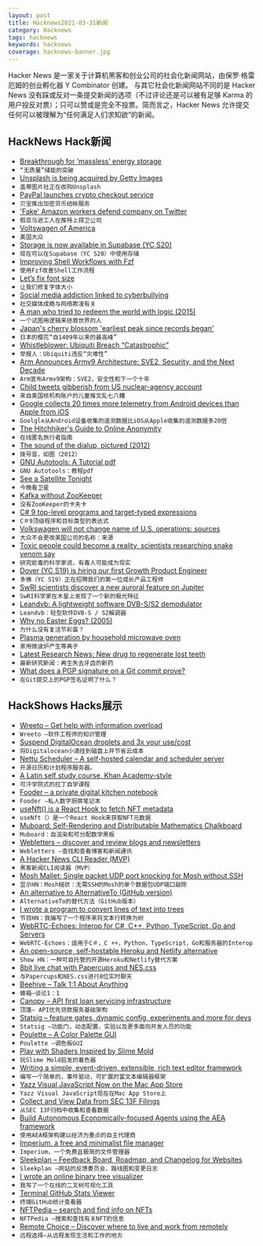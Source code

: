 ```yaml
---
layout: post
title: Hacknews2021-03-31新闻
category: Hacknews
tags: hacknews
keywords: hacknews
coverage: hacknews-banner.jpg
---
```


Hacker News 是一家关于计算机黑客和创业公司的社会化新闻网站，由保罗·格雷厄姆的创业孵化器 Y Combinator 创建。
与其它社会化新闻网站不同的是 Hacker News 没有踩或反对一条提交新闻的选项（不过评论还是可以被有足够 Karma 的用户投反对票）；只可以赞或是完全不投票。简而言之，Hacker News 允许提交任何可以被理解为“任何满足人们求知欲”的新闻。

## HackNews Hack新闻


- [Breakthrough for ‘massless’ energy storage](https://www.chalmers.se/en/departments/ims/news/Pages/Big-breakthrough-for-’massless’-energy-storage.aspx)
- `“无质量”储能的突破`
- [Unsplash is being acquired by Getty Images](https://unsplash.com/blog/unsplash-getty/)
- `盖蒂图片社正在收购Unsplash`
- [PayPal launches crypto checkout service](https://www.reuters.com/article/us-crypto-currency-paypal-exclusive-idUSKBN2BM10N)
- `贝宝推出加密货币结帐服务`
- ['Fake' Amazon workers defend company on Twitter](https://www.bbc.com/news/technology-56581266)
- `假亚马逊工人在推特上捍卫公司`
- [Voltswagen of America](https://media.vw.com/en-us/releases/1499)
- `美国大众`
- [Storage is now available in Supabase (YC S20)](https://supabase.io/blog/2021/03/30/supabase-storage)
- `现在可以在Supabase（YC S20）中使用存储`
- [Improving Shell Workflows with Fzf](https://seb.jambor.dev/posts/improving-shell-workflows-with-fzf/)
- `使用Fzf改善Shell工作流程`
- [Let’s fix font size](https://tonsky.me/blog/font-size/)
- `让我们修复字体大小`
- [Social media addiction linked to cyberbullying](https://news.uga.edu/social-media-addiction-linked-to-cyberbullying/)
- `社交媒体成瘾与网络欺凌有关`
- [A man who tried to redeem the world with logic (2015)](https://nautil.us/issue/21/information/the-man-who-tried-to-redeem-the-world-with-logic)
- `一个试图用逻辑来拯救世界的人`
- [Japan's cherry blossom 'earliest peak since records began'](https://www.bbc.com/news/world-asia-56574142)
- `日本的樱花“自1409年以来的最高峰”`
- [Whistleblower: Ubiquiti Breach “Catastrophic”](https://krebsonsecurity.com/2021/03/whistleblower-ubiquiti-breach-catastrophic/)
- `举报人：Ubiquiti违反“灾难性”`
- [Arm Announces Armv9 Architecture: SVE2, Security, and the Next Decade](https://www.anandtech.com/show/16584/arm-announces-armv9-architecture)
- `Arm宣布Armv9架构：SVE2，安全性和下一个十年`
- [Child tweets gibberish from US nuclear-agency account](https://www.bbc.com/news/technology-56578544)
- `来自美国核机构账户的儿童推文乱七八糟`
- [Google collects 20 times more telemetry from Android devices than Apple from iOS](https://therecord.media/google-collects-20-times-more-telemetry-from-android-devices-than-apple-from-ios/)
- `Goolgle从Android设备收集的遥测数据比iOS从Apple收集的遥测数据多20倍`
- [The Hitchhiker's Guide to Online Anonymity](https://anonymousplanet.org/)
- `在线匿名旅行者指南`
- [The sound of the dialup, pictured (2012)](http://www.windytan.com/2012/11/the-sound-of-dialup-pictured.html)
- `拨号音，如图（2012）`
- [GNU Autotools: A Tutorial pdf](https://elinux.org/images/4/43/Petazzoni.pdf)
- `GNU Autotools：教程pdf`
- [See a Satellite Tonight](https://james.darpinian.com/satellites/)
- `今晚看卫星`
- [Kafka without ZooKeeper](https://www.confluent.io/blog/kafka-without-zookeeper-a-sneak-peek/)
- `没有ZooKeeper的卡夫卡`
- [C# 9 top-level programs and target-typed expressions](https://developers.redhat.com/blog/2021/03/30/c-9-top-level-programs-and-target-typed-expressions/)
- `C＃9顶级程序和目标类型的表达式`
- [Volkswagen will not change name of U.S. operations: sources](https://www.reuters.com/article/us-volkswagen-name/volkswagen-will-not-change-name-of-u-s-operations-sources-idUSKBN2BM2YJ)
- `大众不会更改美国公司的名称：来源`
- [Toxic people could become a reality, scientists researching snake venom say](https://www.irishexaminer.com/world/arid-40254002.html)
- `研究蛇毒的科学家说，有毒人可能成为现实`
- [Dover (YC S19) is hiring our first Growth Product Engineer](https://www.dover.com/open-roles/growth-product-engineer)
- `多佛（YC S19）正在招聘我们的第一位成长产品工程师`
- [SwRI scientists discover a new auroral feature on Jupiter](https://www.swri.org/press-release/swri-scientists-discover-new-auroral-feature-jupiter)
- `SwRI科学家在木星上发现了一个新的极光特征`
- [Leandvb: A lightweight software DVB-S/S2 demodulator](https://www.pabr.org/radio/leandvb/leandvb.en.html)
- `Leandvb：轻型软件DVB-S / S2解调器`
- [Why no Easter Eggs? (2005)](https://web.archive.org/web/20171123041231/https://blogs.msdn.microsoft.com/larryosterman/2005/10/21/why-no-easter-eggs/)
- `为什么没有复活节彩蛋？ `
- [Plasma generation by household microwave oven](https://aapt.scitation.org/doi/10.1119/10.0002706)
- `家用微波炉产生等离子`
- [Latest Research News: New drug to regenerate lost teeth](https://www.u-fukui.ac.jp/en-news/67075/)
- `最新研究新闻：再生失去牙齿的新药`
- [What does a PGP signature on a Git commit prove?](https://people.kernel.org/monsieuricon/what-does-a-pgp-signature-on-a-git-commit-prove)
- `在Git提交上的PGP签名证明了什么？`


## HackShows Hacks展示

- [ Wreeto – Get help with information overload](https://wreeto.com)
- `Wreeto –软件工程师的知识管理`
- [ Suspend DigitalOcean droplets and 3x your use/cost](https://blog.brakecode.com/discs-drive-image-suspend-cloud-service/)
- `将Digitalocean小滴挂到磁盘上并节省云成本`
- [ Nettu Scheduler – A self-hosted calendar and scheduler server](https://github.com/fmeringdal/nettu-scheduler)
- `开源日历和计划程序服务器。`
- [ A Latin self study course, Khan Academy-style](https://selfstudyclassics.com/)
- `可汗学院式的拉丁自学课程`
- [ Fooder – a private digital kitchen notebook](https://usefooder.com)
- `Fooder –私人数字厨房笔记本`
- [ useNft() is a React Hook to fetch NFT metadata](https://use-nft.spectre.xyz/)
- `useNft（）是一个React Hook来获取NFT元数据`
- [ Muboard: Self-Rendering and Distributable Mathematics Chalkboard](https://github.com/susam/muboard)
- `Muboard：自渲染和可分配数学黑板`
- [ Webletters – discover and review blogs and newsletters](https://webletters.app/)
- `Webletters –查找和查看博客和新闻通讯`
- [ A Hacker News CLI Reader (MVP)](https://github.com/zaataylor/rich-hn)
- `黑客新闻CLI阅读器（MVP）`
- [ Mosh Mallet: Single packet UDP port knocking for Mosh without SSH](https://gitlab.com/Zinnia_Zirconium/mosh-mallet)
- `显示HN：Mosh槌状：无需SSH的Mosh的单个数据包UDP端口敲除`
- [ An alternative to AlternativeTo (GitHub version)](https://github.com/brentadamson/alternativeto)
- `AlternativeTo的替代方法（GitHub版本）`
- [ I wrote a program to convert lines of text into trees](https://github.com/birchb1024/frangipanni)
- `节目HN：我编写了一个程序来将文本行转换为树`
- [ WebRTC-Echoes: Interop for C#, C++, Python, TypeScript, Go and Servers](https://github.com/sipsorcery/webrtc-echoes)
- `WebRTC-Echoes：适用于C＃，C ++，Python，TypeScript，Go和服务器的Interop`
- [ An open-source, self-hostable Heroku and Netlify alternative](https://coollabs.io/coolify)
- `Show HN：一种可自托管的开源Heroku和Netlify替代方案`
- [ 8bit live chat with Papercups and NES.css](https://papercups-io.github.io/chat-builder/nes/)
- `与Papercups和NES.css进行8位实时聊天`
- [ Beehive – Talk 1:1 About Anything](https://www.askbeehive.com/)
- `蜂箱–谈论1：1`
- [ Canopy – API first loan servicing infrastructure](https://canopyservicing.com/)
- `顶篷– API优先贷款服务基础架构`
- [ Statsig – feature gates, dynamic config, experiments and more for devs](https://statsig.com)
- `Statsig –功能门，动态配置，实验以及更多面向开发人员的功能`
- [ Poulette – A Color Palette GUI](https://github.com/grgrdvrt/poulette)
- `Poulette –调色板GUI`
- [ Play with Shaders Inspired by Slime Mold](https://observablehq.com/@johnowhitaker/dotswarm-exploring-slime-mould-inspired-shaders)
- `玩Slime Mold启发的着色器`
- [ Writing a simple, event-driven, extensible, rich text editor framework](https://github.com/simplygreatwork/textbase)
- `编写一个简单的，事件驱动，可扩展的富文本编辑器框架`
- [ Yazz Visual JavaScript Now on the Mac App Store](https://apps.apple.com/gb/app/visual-javascript/id1551448939?mt=12)
- `Yazz Visual JavaScript现在在Mac App Store上`
- [ Collect and View Data from SEC 13F Filings](https://github.com/toddwschneider/sec-13f-filings)
- `从SEC 13F归档中收集和查看数据`
- [ Build Autonomous Economically-focused Agents using the AEA framework](https://github.com/fetchai/agents-aea)
- `使用AEA框架构建以经济为重点的自主代理商`
- [ Imperium, a free and minimalist file manager](https://www.dreamcrafter.dev/)
- `Imperium，一个免费且极简的文件管理器`
- [ Sleekplan – Feedback Board, Roadmap, and Changelog for Websites](https://sleekplan.com/?v=2)
- `Sleekplan –网站的反馈委员会，路线图和变更日志`
- [ I wrote an online binary tree visualizer](https://binary-tree-visualizer.vercel.app/)
- `我写了一个在线的二叉树可视化工具`
- [ Terminal GitHub Stats Viewer](https://github.com/irevenko/octotui)
- `终端GitHub统计查看器`
- [ NFTPedia – search and find info on NFTs](https://nftpedia.co)
- `NFTPedia –搜索和查找有关NFT的信息`
- [ Remote Choice – Discover where to live and work from remotely](https://remotechoice.co/)
- `远程选择–从远程发现生活和工作的地方`

